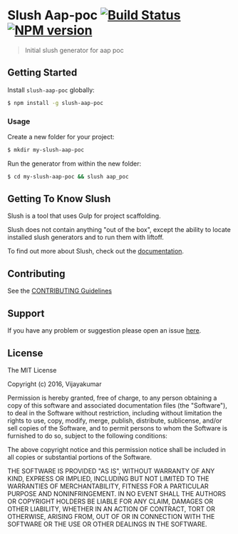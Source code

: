 # Slush Aap-poc [![Build Status](https://secure.travis-ci.org/vijayakumar-treselle/slush-aap-poc.png?branch=master)](https://travis-ci.org/vijayakumar-treselle/slush-aap-poc) [![NPM version](https://badge-me.herokuapp.com/api/npm/slush-aap-poc.png)](http://badges.enytc.com/for/npm/slush-aap-poc)

> Initial slush generator for aap poc


## Getting Started

Install `slush-aap-poc` globally:

```bash
$ npm install -g slush-aap-poc
```

### Usage

Create a new folder for your project:

```bash
$ mkdir my-slush-aap-poc
```

Run the generator from within the new folder:

```bash
$ cd my-slush-aap-poc && slush aap_poc
```

## Getting To Know Slush

Slush is a tool that uses Gulp for project scaffolding.

Slush does not contain anything "out of the box", except the ability to locate installed slush generators and to run them with liftoff.

To find out more about Slush, check out the [documentation](https://github.com/slushjs/slush).

## Contributing

See the [CONTRIBUTING Guidelines](https://github.com/vijayakumar-treselle/slush-aap-poc/blob/master/CONTRIBUTING.md)

## Support
If you have any problem or suggestion please open an issue [here](https://github.com/vijayakumar-treselle/slush-aap-poc/issues).

## License 

The MIT License

Copyright (c) 2016, Vijayakumar

Permission is hereby granted, free of charge, to any person
obtaining a copy of this software and associated documentation
files (the "Software"), to deal in the Software without
restriction, including without limitation the rights to use,
copy, modify, merge, publish, distribute, sublicense, and/or sell
copies of the Software, and to permit persons to whom the
Software is furnished to do so, subject to the following
conditions:

The above copyright notice and this permission notice shall be
included in all copies or substantial portions of the Software.

THE SOFTWARE IS PROVIDED "AS IS", WITHOUT WARRANTY OF ANY KIND,
EXPRESS OR IMPLIED, INCLUDING BUT NOT LIMITED TO THE WARRANTIES
OF MERCHANTABILITY, FITNESS FOR A PARTICULAR PURPOSE AND
NONINFRINGEMENT. IN NO EVENT SHALL THE AUTHORS OR COPYRIGHT
HOLDERS BE LIABLE FOR ANY CLAIM, DAMAGES OR OTHER LIABILITY,
WHETHER IN AN ACTION OF CONTRACT, TORT OR OTHERWISE, ARISING
FROM, OUT OF OR IN CONNECTION WITH THE SOFTWARE OR THE USE OR
OTHER DEALINGS IN THE SOFTWARE.

